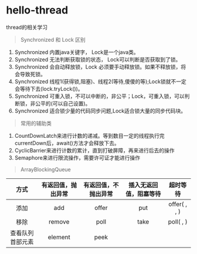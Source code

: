 # hello-thread
thread的相关学习

> Synchronized 和 Lock 区别
1. Synchronized 内置java关键字， Lock是一个java类。
2. Synchronized 无法判断获取锁的状态， Lock可以判断是否获取到了锁。
3. Synchronized 会自动释放锁，Lock 必须要手动释放锁。如果不释放锁，将会导致死锁。
4. Synchronized 线程1(获得锁,阻塞)、线程2(等待,傻傻的等);Lock锁就不一定会等待下去(lock.tryLock())。
5. Synchronized 可重入锁，不可以中断的，非公平；Lock，可重入锁，可以判断锁，非公平的(可以自己设置)。
6. Synchronized 适合锁少量的代码同步问题,Lock适合锁大量的同步代码块。

> 常用的辅助类
1. CountDownLatch来进行计数的递减。等到数目一定的线程执行完currentDown后，await()方法才会释放下去。
2. CyclicBarrier来进行计数的累计，直到打破屏障，再来进行后去的操作
3. Semaphore来进行限流操作，需要许可证才能进行操作

> ArrayBlockingQueue

| 方式             | 有返回值，抛出异常 | 有返回值，不抛出异常 | 插入无返回值，阻塞等待 | 超时等待     |
| :----------------: | :------------------: | :--------------------: | :----------------------: | :------------: |
| 添加             | add                | offer                | put                    | offer( , , ) |
| 移除             | remove             | poll                 | take                   | poll( , )    |
| 查看队列首部元素 | element            | peek                 |                        |              |

